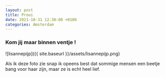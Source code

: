 ```yaml
---
layout: post
title: Prooi
date: 2021-10-31 12:30:00 +0100
categories: Amsterdam
---
```


### Kom jij maar binnen ventje !
![lisannepijp]({{ site.baseurl }}/assets/lisannepijp.png)  

Als ik deze foto zie snap ik opeens best dat sommige mensen een beetje bang voor haar zijn, maar ze is echt heel lief.
